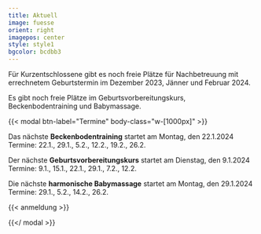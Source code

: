 ```yaml
---
title: Aktuell
image: fuesse
orient: right
imagepos: center
style: style1
bgcolor: bcdbb3
---
```

Für Kurzentschlossene gibt es noch freie Plätze für Nachbetreuung mit errechnetem Geburtstermin im Dezember 2023, Jänner und Februar 2024.

Es gibt noch freie Plätze im Geburtsvorbereitungskurs, Beckenbodentraining und Babymassage.

{{< modal btn-label="Termine" body-class="w-\[1000px]" >}}

Das nächste **Beckenbodentraining** startet am Montag, den 22.1.2024\
Termine: 22.1., 29.1., 5.2., 12.2., 19.2., 26.2.

Der nächste **Geburtsvorbereitungskurs** startet am Dienstag, den 9.1.2024\
Termine: 9.1., 15.1., 22.1., 29.1., 7.2., 12.2.

Die nächste **harmonische Babymassage** startet am Montag, den 29.1.2024\
Termine: 29.1., 5.2., 14.2., 26.2.

{{< anmeldung >}}

{{</ modal >}}